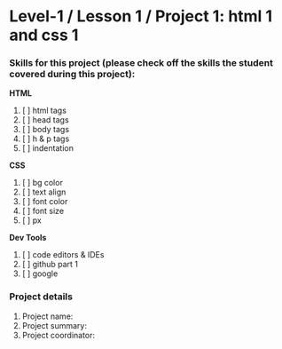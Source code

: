 # Level-1 / Lesson 1 / Project 1: html 1 and css 1

### Skills for this project (please check off the skills the student covered during this project):

**HTML**
 1. [ ] html tags
 2. [ ] head tags
 3. [ ] body tags
 4. [ ] h & p tags
 5. [ ] indentation

**CSS**
  1. [ ] bg color
  2. [ ] text align
  3. [ ] font color
  4. [ ] font size
  5. [ ] px

**Dev Tools**
  1. [ ] code editors & IDEs
  2. [ ] github part 1
  3. [ ] google

### Project details
  1. Project name:
  2. Project summary:
  3. Project coordinator:

